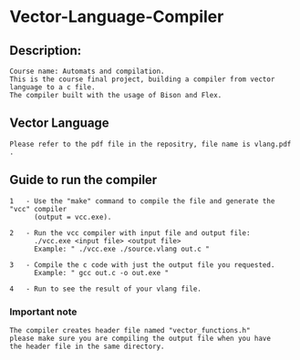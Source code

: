 # Vector-Language-Compiler

## Description:
	Course name: Automats and compilation.
	This is the course final project, building a compiler from vector language to a c file.
	The compiler built with the usage of Bison and Flex.

## Vector Language
	Please refer to the pdf file in the repositry, file name is vlang.pdf .

## Guide to run the compiler
	1	- Use the "make" command to compile the file and generate the "vcc" compiler 
		  (output = vcc.exe).

	2	- Run the vcc compiler with input file and output file:
		  ./vcc.exe <input file> <output file>
		  Example: " ./vcc.exe ./source.vlang out.c "

	3	- Compile the c code with just the output file you requested.
		  Example: " gcc out.c -o out.exe "

	4	- Run to see the result of your vlang file.


### Important note
	The compiler creates header file named "vector_functions.h"
	please make sure you are compiling the output file when you have
	the header file in the same directory. 
